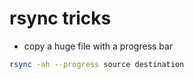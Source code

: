 # rsync tricks

* copy a huge file with a progress bar

```sh
rsync -ah --progress source destination
```
